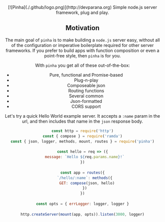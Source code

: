 <div align="center">
  [![Pinha](./.github/logo.png)](http://devparana.org)
  Simple node.js server framework, plug and play.
</p>

## Motivation

The main goal of `pinha` is to make building a `node.js` server easy, without all of the configuration or imperative boilerplate required for other server frameworks.  If you prefer to build apps with function composition or even a point-free style, then `pinha` is for you.

With `pinha` you get all of these out-of-the-box:

- Pure, functional and Promise-based
- Plug-n-play
- Composeable json
- Routing functions
- Several common
- Json-formatted
- CORS support

Let's try a quick Hello World example server.  It accepts a `:name` param in the url, and then includes that name in the `json` response body.

```js
const http = require('http')
const { compose } = require('ramda')
const { json, logger, methods, mount, routes } = require('pinha')

const hello = req => ({
  message: `Hello ${req.params.name}!`
})

const app = routes({
  `/hello/:name`: methods({
    GET: compose(json, hello)
  })
})

const opts = { errLogger: logger, logger }

http.createServer(mount(app, opts)).listen(3000, logger)
```

